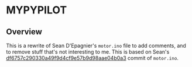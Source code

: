 # MYPYPILOT

## Overview
This is a rewrite of Sean D'Epagnier's `motor.ino` file to add comments, and to remove stuff that's not interesting to me.
This is based on Sean's [df6757c290330a49f9d4cf9e57b9d98aae04b0a3](https://github.com/pypilot/pypilot/commit/df6757c290330a49f9d4cf9e57b9d98aae04b0a3) commit of `motor.ino`.


